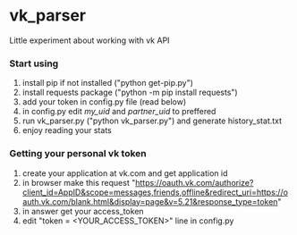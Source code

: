 # vk_parser

Little experiment about working with vk API

### Start using
1. install pip if not installed ("python get-pip.py")
2. install requests package ("python -m pip install requests")
3. add your token in config.py file (read below)
4. in config.py edit _my_uid_ and _partner_uid_ to preffered 
5. run vk_parser.py ("python vk_parser.py") and generate history_stat.txt
6. enjoy reading your stats

### Getting your personal vk token
1. create your application at vk.com and get application id
2. in browser make this request "https://oauth.vk.com/authorize?client_id=AppID&scope=messages,friends,offline&redirect_uri=https://oauth.vk.com/blank.html&display=page&v=5.21&response_type=token"
3. in answer get your access_token
4. edit "token = <YOUR_ACCESS_TOKEN>" line in config.py

